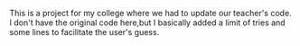 This is a project for my college where we had to update our teacher's code.
I don't have the original code here,but I basically added a limit of tries and some lines to facilitate the user's guess.
